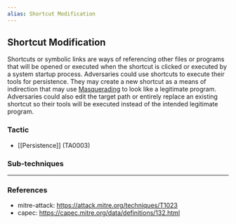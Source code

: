```yaml
---
alias: Shortcut Modification
---
```


## Shortcut Modification

Shortcuts or symbolic links are ways of referencing other files or programs that will be opened or executed when the shortcut is clicked or executed by a system startup process. Adversaries could use shortcuts to execute their tools for persistence. They may create a new shortcut as a means of indirection that may use [Masquerading](https://attack.mitre.org/techniques/T1036) to look like a legitimate program. Adversaries could also edit the target path or entirely replace an existing shortcut so their tools will be executed instead of the intended legitimate program.


### Tactic

- [[Persistence]] (TA0003)

### Sub-techniques


---
### References

- mitre-attack: https://attack.mitre.org/techniques/T1023
- capec: https://capec.mitre.org/data/definitions/132.html
